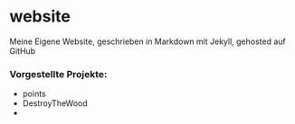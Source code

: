 # website
Meine Eigene Website, geschrieben in Markdown mit Jekyll, gehosted auf GitHub

### Vorgestellte Projekte:

- points
- DestroyTheWood
- 
